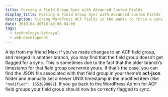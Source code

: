 ```yaml
---
title: Forcing a Field Group Sync with Advanced Custom Fields
display_title: Forcing a Field Group Sync with Advanced Custom Fields
description: Kicking WordPress ACF fields in the pants to force a sync.
date: 2019-04-30T16:40:06-04:00
tags:
  - technologys-betrayal
  - web-development
---
```

A tip from my friend Max: if you’ve made changes to an ACF field group, and merged in another branch, you may find that the field group doesn’t get flagged for a sync. This is sometimes due to the fact that the older branch’s timestamp for that field group overwrote yours. If that’s the case, you can find the JSON file associated with that field group in your theme’s **acf-json** folder and manually set a newer UNIX timestamp in the modified item (like `"modified": 1553890887`). If you go back to the WordPress Admin for ACF field groups your field group should now be correctly flagged to sync.
